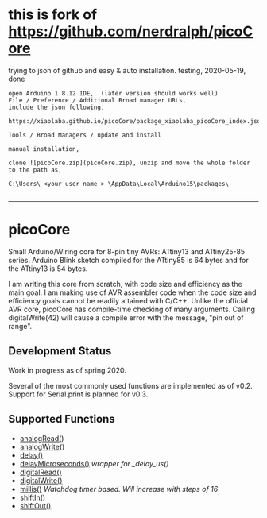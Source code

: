 # this is fork of https://github.com/nerdralph/picoCore

trying to json of github and easy & auto installation.
testing, 2020-05-19, done

```
open Arduino 1.8.12 IDE,  (later version should works well) 
File / Preference / Additional Broad manager URLs,  
include the json following,  

https://xiaolaba.github.io/picoCore/package_xiaolaba_picoCore_index.json  

Tools / Broad Managers / update and install

```
  

```
manual installation,  

clone ![picoCore.zip](picoCore.zip), unzip and move the whole folder to the path as, 

C:\Users\ <your user name > \AppData\Local\Arduino15\packages\  


```
-----------------------------------------




# picoCore
Small Arduino/Wiring core for 8-pin tiny AVRs: ATtiny13 and ATtiny25-85 series.  Arduino Blink sketch compiled for the ATtiny85 is 64 bytes and for the ATtiny13 is 54 bytes.

I am writing this core from scratch, with code size and efficiency as the main goal.  I am making use of AVR assembler code when the code size and efficiency goals cannot be readily attained with C/C++.  Unlike the official AVR core, picoCore has compile-time checking of many arguments.  Calling digitalWrite(42) will cause a compile error with the message, "pin out of range". 


## Development Status
Work in progress as of spring 2020.

Several of the most commonly used functions are implemented as of v0.2. Support for Serial.print is planned for v0.3.

## Supported Functions
* [analogRead()](https://www.arduino.cc/en/Reference/AnalogRead)
* [analogWrite()](https://www.arduino.cc/en/Reference/AnalogWrite)
* [delay()](https://www.arduino.cc/en/Reference/Delay)
* [delayMicroseconds()](https://www.arduino.cc/en/Reference/DelayMicroseconds)   *wrapper for _delay_us()*
* [digitalRead()](https://www.arduino.cc/en/Reference/DigitalRead)
* [digitalWrite()](https://www.arduino.cc/en/Reference/DigitalWrite)
* [millis()](https://www.arduino.cc/en/Reference/Millis)   *Watchdog timer based. Will increase with steps of 16*
* [shiftIn()](https://www.arduino.cc/en/Reference/ShiftIn)
* [shiftOut()](https://www.arduino.cc/en/Reference/ShiftOut)

